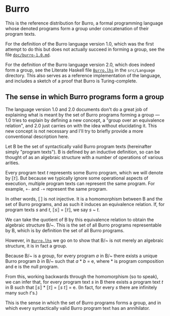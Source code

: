 Burro
=====

This is the reference distribution for Burro, a formal programming language
whose denoted programs form a group under concatenation of their program texts.

For the definition of the Burro language version 1.0, which was the
first attempt to do this but does not actually succeed in forming a group,
see the file [`doc/burro-1.0.md`](doc/burro-1.0.md).

For the definition of the Burro language version 2.0, which does indeed
form a group, see the Literate Haskell file [`Burro.lhs`](src/Language/) in the
`src/Language` directory.  This also serves as a reference implementation of
the language, and includes a sketch of a proof that Burro is Turing-complete.

The sense in which Burro programs form a group
----------------------------------------------

The language version 1.0 and 2.0 documents don't do a great job of explaining
what is meant by the set of Burro programs forming a group — 1.0 tries
to explain by defining a new concept, a "group over an equivalence relation",
and 2.0 just carries on with the idea without elucidating it.  This new
concept is not necessary and I'll try to briefly provide a more conventional
description here.

Let B be the set of syntactically valid Burro program texts (hereinafter
simply "program texts").  B is defined by an inductive definition, so can be
thought of as an algebraic structure with a number of operations of various arities.

Every program text _t_ represents some Burro program, which we will denote by
⟦_t_⟧.  But because we typically ignore some operational aspects of execution,
multiple program texts can represent the same program.  For example,
`+-` and `-+` represent the same program.

In other words, ⟦⟧ is not injective. It is a homomorphism between B and the
set of Burro programs, and as such it induces an equivalence relation.  If,
for program texts _s_ and _t_, ⟦_s_⟧ = ⟦_t_⟧, we say _s_ ~ _t_.

We can take the quotient of B by this equivalence relation to obtain the
algebraic structure B/\~.  This is the set of all Burro programs representable
by B, which is by definition the set of all Burro programs.

However, in [`Burro.lhs`](src/Language/) we go on to show that B/\~ is not
merely an algebraic structure, it is in fact a group.

Because B/\~ is a group, for every program _a_ in B/\~ there exists a unique
Burro program _b_ in B/\~ such that _a_ * _b_ = e, where * is program composition
and e is the null program.

From this, working backwards through the homomorphism (so to speak), we can infer
that, for every program text _s_ in B there exists a program text _t_ in B
such that ⟦_s_⟧ * ⟦_t_⟧ = ⟦_s_ _t_⟧ = e.  (In fact, for every _s_ there are
infinitely many such _t_'s.)

This is the sense in which the set of Burro programs forms a group, and in which
every syntactically valid Burro program text has an annihilator.
